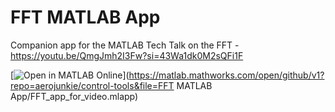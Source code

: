 # FFT MATLAB App
Companion app for the MATLAB Tech Talk on the FFT - https://youtu.be/QmgJmh2I3Fw?si=43Wa1dk0M2sQFi1F

[![Open in MATLAB Online](https://www.mathworks.com/images/responsive/global/open-in-matlab-online.svg)](https://matlab.mathworks.com/open/github/v1?repo=aerojunkie/control-tools&file=FFT MATLAB App/FFT_app_for_video.mlapp)
